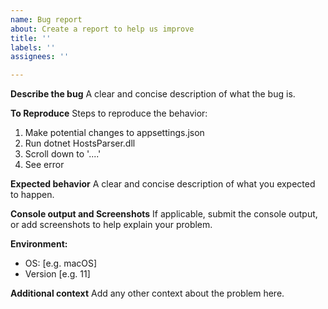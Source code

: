 ```yaml
---
name: Bug report
about: Create a report to help us improve
title: ''
labels: ''
assignees: ''

---
```


**Describe the bug**
A clear and concise description of what the bug is.

**To Reproduce**
Steps to reproduce the behavior:
1. Make potential changes to appsettings.json
2. Run dotnet HostsParser.dll
3. Scroll down to '....'
4. See error

**Expected behavior**
A clear and concise description of what you expected to happen.

**Console output and Screenshots**
If applicable, submit the console output, or add screenshots to help explain your problem.

**Environment:**
 - OS: [e.g. macOS]
 - Version [e.g. 11]

**Additional context**
Add any other context about the problem here.
